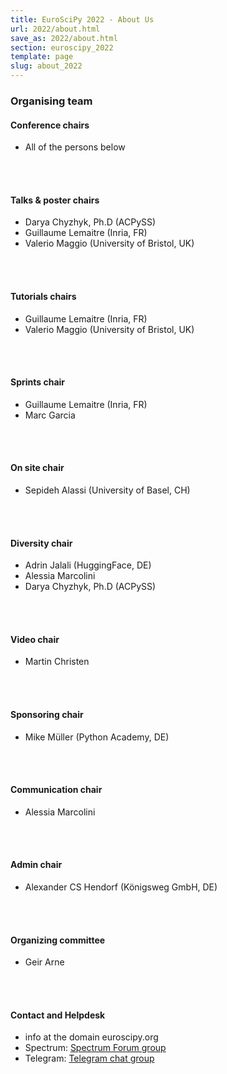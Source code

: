 ```yaml
---
title: EuroSciPy 2022 - About Us
url: 2022/about.html
save_as: 2022/about.html
section: euroscipy_2022
template: page
slug: about_2022
---
```


### Organising team

#### Conference chairs

- All of the persons below
</br>
</br>

#### Talks & poster chairs

- Darya Chyzhyk, Ph.D (ACPySS)
- Guillaume Lemaitre (Inria, FR)
- Valerio Maggio (University of Bristol, UK)
</br>
</br>

#### Tutorials chairs

- Guillaume Lemaitre (Inria, FR)
- Valerio Maggio (University of Bristol, UK)
</br>
</br>

#### Sprints chair

- Guillaume Lemaitre (Inria, FR)
- Marc Garcia
</br>
</br>

#### On site chair

- Sepideh Alassi (University of Basel, CH)
</br>
</br>

#### Diversity chair

- Adrin Jalali (HuggingFace, DE)
- Alessia Marcolini
- Darya Chyzhyk, Ph.D (ACPySS)
</br>
</br>

#### Video chair

- Martin Christen
</br>
</br>

#### Sponsoring chair

- Mike Müller (Python Academy, DE)
</br>
</br>

#### Communication chair

- Alessia Marcolini
</br>
</br>

#### Admin chair

- Alexander CS Hendorf (Königsweg GmbH, DE)
</br>
</br>

#### Organizing committee

- Geir Arne
</br>
</br>

#### Contact and Helpdesk

- info at the domain euroscipy.org
- Spectrum: [Spectrum Forum group](https://spectrum.chat/euroscipy)
- Telegram: [Telegram chat group](https://t.me/euroscipy)

</br>
</br>
